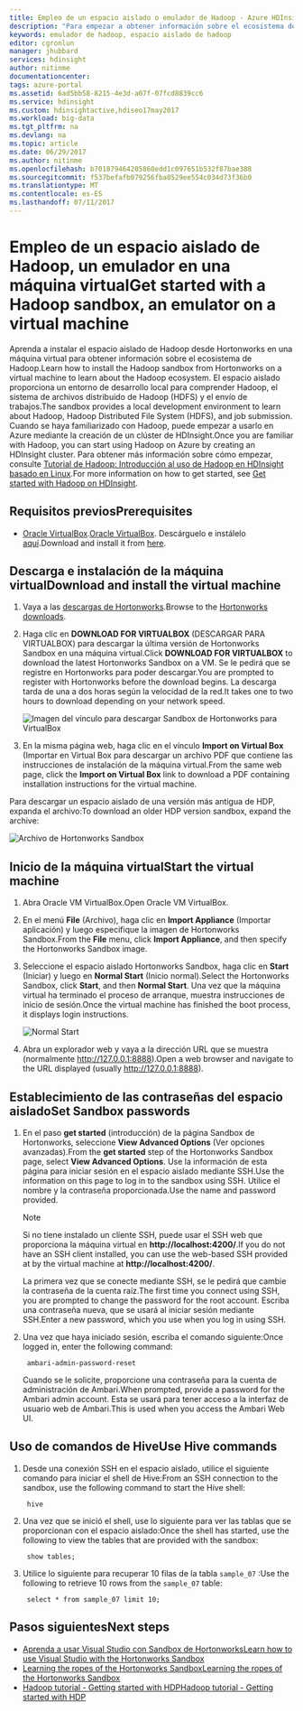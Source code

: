 ```yaml
---
title: Empleo de un espacio aislado o emulador de Hadoop - Azure HDInsight | Microsoft Docs
description: "Para empezar a obtener información sobre el ecosistema de Hadoop, puede configurar un espacio aislado de Hadoop desde Hortonworks en una máquina virtual de Azure. "
keywords: emulador de hadoop, espacio aislado de hadoop
editor: cgronlun
manager: jhubbard
services: hdinsight
author: nitinme
documentationcenter: 
tags: azure-portal
ms.assetid: 6ad5bb58-8215-4e3d-a07f-07fcd8839cc6
ms.service: hdinsight
ms.custom: hdinsightactive,hdiseo17may2017
ms.workload: big-data
ms.tgt_pltfrm: na
ms.devlang: na
ms.topic: article
ms.date: 06/29/2017
ms.author: nitinme
ms.openlocfilehash: b701879464205860edd1c097651b532f87bae388
ms.sourcegitcommit: f537befafb079256fba0529ee554c034d73f36b0
ms.translationtype: MT
ms.contentlocale: es-ES
ms.lasthandoff: 07/11/2017
---
```

# <a name="get-started-with-a-hadoop-sandbox-an-emulator-on-a-virtual-machine"></a><span data-ttu-id="29a76-104">Empleo de un espacio aislado de Hadoop, un emulador en una máquina virtual</span><span class="sxs-lookup"><span data-stu-id="29a76-104">Get started with a Hadoop sandbox, an emulator on a virtual machine</span></span>

<span data-ttu-id="29a76-105">Aprenda a instalar el espacio aislado de Hadoop desde Hortonworks en una máquina virtual para obtener información sobre el ecosistema de Hadoop.</span><span class="sxs-lookup"><span data-stu-id="29a76-105">Learn how to install the Hadoop sandbox from Hortonworks on a virtual machine to learn about the Hadoop ecosystem.</span></span> <span data-ttu-id="29a76-106">El espacio aislado proporciona un entorno de desarrollo local para comprender Hadoop, el sistema de archivos distribuido de Hadoop (HDFS) y el envío de trabajos.</span><span class="sxs-lookup"><span data-stu-id="29a76-106">The sandbox provides a local development environment to learn about Hadoop, Hadoop Distributed File System (HDFS), and job submission.</span></span> <span data-ttu-id="29a76-107">Cuando se haya familiarizado con Hadoop, puede empezar a usarlo en Azure mediante la creación de un clúster de HDInsight.</span><span class="sxs-lookup"><span data-stu-id="29a76-107">Once you are familiar with Hadoop, you can start using Hadoop on Azure by creating an HDInsight cluster.</span></span> <span data-ttu-id="29a76-108">Para obtener más información sobre cómo empezar, consulte [Tutorial de Hadoop: Introducción al uso de Hadoop en HDInsight basado en Linux](hdinsight-hadoop-linux-tutorial-get-started.md).</span><span class="sxs-lookup"><span data-stu-id="29a76-108">For more information on how to get started, see [Get started with Hadoop on HDInsight](hdinsight-hadoop-linux-tutorial-get-started.md).</span></span>

## <a name="prerequisites"></a><span data-ttu-id="29a76-109">Requisitos previos</span><span class="sxs-lookup"><span data-stu-id="29a76-109">Prerequisites</span></span>
* <span data-ttu-id="29a76-110">[Oracle VirtualBox](https://www.virtualbox.org/).</span><span class="sxs-lookup"><span data-stu-id="29a76-110">[Oracle VirtualBox](https://www.virtualbox.org/).</span></span> <span data-ttu-id="29a76-111">Descárguelo e instálelo [aquí](https://www.virtualbox.org/wiki/Downloads).</span><span class="sxs-lookup"><span data-stu-id="29a76-111">Download and install it from [here](https://www.virtualbox.org/wiki/Downloads).</span></span>



## <a name="download-and-install-the-virtual-machine"></a><span data-ttu-id="29a76-112">Descarga e instalación de la máquina virtual</span><span class="sxs-lookup"><span data-stu-id="29a76-112">Download and install the virtual machine</span></span>
1. <span data-ttu-id="29a76-113">Vaya a las [descargas de Hortonworks](http://hortonworks.com/downloads/#sandbox).</span><span class="sxs-lookup"><span data-stu-id="29a76-113">Browse to the [Hortonworks downloads](http://hortonworks.com/downloads/#sandbox).</span></span>

2. <span data-ttu-id="29a76-114">Haga clic en **DOWNLOAD FOR VIRTUALBOX** (DESCARGAR PARA VIRTUALBOX) para descargar la última versión de Hortonworks Sandbox en una máquina virtual.</span><span class="sxs-lookup"><span data-stu-id="29a76-114">Click **DOWNLOAD FOR VIRTUALBOX** to download the latest Hortonworks Sandbox on a VM.</span></span> <span data-ttu-id="29a76-115">Se le pedirá que se registre en Hortonworks para poder descargar.</span><span class="sxs-lookup"><span data-stu-id="29a76-115">You are prompted to register with Hortonworks before the download begins.</span></span> <span data-ttu-id="29a76-116">La descarga tarda de una a dos horas según la velocidad de la red.</span><span class="sxs-lookup"><span data-stu-id="29a76-116">It takes one to two hours to download depending on your network speed.</span></span>
   
    ![Imagen del vínculo para descargar Sandbox de Hortonworks para VirtualBox](./media/hdinsight-hadoop-emulator-get-started/download-sandbox.png)
3. <span data-ttu-id="29a76-118">En la misma página web, haga clic en el vínculo **Import on Virtual Box** (Importar en Virtual Box para descargar un archivo PDF que contiene las instrucciones de instalación de la máquina virtual.</span><span class="sxs-lookup"><span data-stu-id="29a76-118">From the same web page, click the **Import on Virtual Box** link to download a PDF containing installation instructions for the virtual machine.</span></span>

<span data-ttu-id="29a76-119">Para descargar un espacio aislado de una versión más antigua de HDP, expanda el archivo:</span><span class="sxs-lookup"><span data-stu-id="29a76-119">To download an older HDP version sandbox, expand the archive:</span></span>

![Archivo de Hortonworks Sandbox](./media/hdinsight-hadoop-emulator-get-started/hortonworks-sandbox-archive.png)


## <a name="start-the-virtual-machine"></a><span data-ttu-id="29a76-121">Inicio de la máquina virtual</span><span class="sxs-lookup"><span data-stu-id="29a76-121">Start the virtual machine</span></span>

1. <span data-ttu-id="29a76-122">Abra Oracle VM VirtualBox.</span><span class="sxs-lookup"><span data-stu-id="29a76-122">Open Oracle VM VirtualBox.</span></span>
2. <span data-ttu-id="29a76-123">En el menú **File** (Archivo), haga clic en **Import Appliance** (Importar aplicación) y luego especifique la imagen de Hortonworks Sandbox.</span><span class="sxs-lookup"><span data-stu-id="29a76-123">From the **File** menu, click **Import Appliance**, and then specify the Hortonworks Sandbox image.</span></span>
1. <span data-ttu-id="29a76-124">Seleccione el espacio aislado Hortonworks Sandbox, haga clic en **Start** (Iniciar) y luego en **Normal Start** (Inicio normal).</span><span class="sxs-lookup"><span data-stu-id="29a76-124">Select the Hortonworks Sandbox, click **Start**, and then **Normal Start**.</span></span> <span data-ttu-id="29a76-125">Una vez que la máquina virtual ha terminado el proceso de arranque, muestra instrucciones de inicio de sesión.</span><span class="sxs-lookup"><span data-stu-id="29a76-125">Once the virtual machine has finished the boot process, it displays login instructions.</span></span>
   
    ![Normal Start](./media/hdinsight-hadoop-emulator-get-started/normal-start.png)
2. <span data-ttu-id="29a76-127">Abra un explorador web y vaya a la dirección URL que se muestra (normalmente http://127.0.0.1:8888).</span><span class="sxs-lookup"><span data-stu-id="29a76-127">Open a web browser and navigate to the URL displayed (usually http://127.0.0.1:8888).</span></span>

## <a name="set-sandbox-passwords"></a><span data-ttu-id="29a76-128">Establecimiento de las contraseñas del espacio aislado</span><span class="sxs-lookup"><span data-stu-id="29a76-128">Set Sandbox passwords</span></span>

1. <span data-ttu-id="29a76-129">En el paso **get started** (introducción) de la página Sandbox de Hortonworks, seleccione **View Advanced Options** (Ver opciones avanzadas).</span><span class="sxs-lookup"><span data-stu-id="29a76-129">From the **get started** step of the Hortonworks Sandbox page, select **View Advanced Options**.</span></span> <span data-ttu-id="29a76-130">Use la información de esta página para iniciar sesión en el espacio aislado mediante SSH.</span><span class="sxs-lookup"><span data-stu-id="29a76-130">Use the information on this page to log in to the sandbox using SSH.</span></span> <span data-ttu-id="29a76-131">Utilice el nombre y la contraseña proporcionada.</span><span class="sxs-lookup"><span data-stu-id="29a76-131">Use the name and password provided.</span></span>
   
   > [!NOTE]
   > <span data-ttu-id="29a76-132">Si no tiene instalado un cliente SSH, puede usar el SSH web que proporciona la máquina virtual en **http://localhost:4200/**.</span><span class="sxs-lookup"><span data-stu-id="29a76-132">If you do not have an SSH client installed, you can use the web-based SSH provided at by the virtual machine at **http://localhost:4200/**.</span></span>
   > 
   
    <span data-ttu-id="29a76-133">La primera vez que se conecte mediante SSH, se le pedirá que cambie la contraseña de la cuenta raíz.</span><span class="sxs-lookup"><span data-stu-id="29a76-133">The first time you connect using SSH, you are prompted to change the password for the root account.</span></span> <span data-ttu-id="29a76-134">Escriba una contraseña nueva, que se usará al iniciar sesión mediante SSH.</span><span class="sxs-lookup"><span data-stu-id="29a76-134">Enter a new password, which you use when you log in using SSH.</span></span>

2. <span data-ttu-id="29a76-135">Una vez que haya iniciado sesión, escriba el comando siguiente:</span><span class="sxs-lookup"><span data-stu-id="29a76-135">Once logged in, enter the following command:</span></span>
   
        ambari-admin-password-reset
   
    <span data-ttu-id="29a76-136">Cuando se le solicite, proporcione una contraseña para la cuenta de administración de Ambari.</span><span class="sxs-lookup"><span data-stu-id="29a76-136">When prompted, provide a password for the Ambari admin account.</span></span> <span data-ttu-id="29a76-137">Esta se usará para tener acceso a la interfaz de usuario web de Ambari.</span><span class="sxs-lookup"><span data-stu-id="29a76-137">This is used when you access the Ambari Web UI.</span></span>

## <a name="use-hive-commands"></a><span data-ttu-id="29a76-138">Uso de comandos de Hive</span><span class="sxs-lookup"><span data-stu-id="29a76-138">Use Hive commands</span></span>

1. <span data-ttu-id="29a76-139">Desde una conexión SSH en el espacio aislado, utilice el siguiente comando para iniciar el shell de Hive:</span><span class="sxs-lookup"><span data-stu-id="29a76-139">From an SSH connection to the sandbox, use the following command to start the Hive shell:</span></span>
   
        hive
2. <span data-ttu-id="29a76-140">Una vez que se inició el shell, use lo siguiente para ver las tablas que se proporcionan con el espacio aislado:</span><span class="sxs-lookup"><span data-stu-id="29a76-140">Once the shell has started, use the following to view the tables that are provided with the sandbox:</span></span>
   
        show tables;
3. <span data-ttu-id="29a76-141">Utilice lo siguiente para recuperar 10 filas de la tabla `sample_07` :</span><span class="sxs-lookup"><span data-stu-id="29a76-141">Use the following to retrieve 10 rows from the `sample_07` table:</span></span>
   
        select * from sample_07 limit 10;

## <a name="next-steps"></a><span data-ttu-id="29a76-142">Pasos siguientes</span><span class="sxs-lookup"><span data-stu-id="29a76-142">Next steps</span></span>
* [<span data-ttu-id="29a76-143">Aprenda a usar Visual Studio con Sandbox de Hortonworks</span><span class="sxs-lookup"><span data-stu-id="29a76-143">Learn how to use Visual Studio with the Hortonworks Sandbox</span></span>](hdinsight-hadoop-emulator-visual-studio.md)
* [<span data-ttu-id="29a76-144">Learning the ropes of the Hortonworks Sandbox</span><span class="sxs-lookup"><span data-stu-id="29a76-144">Learning the ropes of the Hortonworks Sandbox</span></span>](http://hortonworks.com/hadoop-tutorial/learning-the-ropes-of-the-hortonworks-sandbox/)
* [<span data-ttu-id="29a76-145">Hadoop tutorial - Getting started with HDP</span><span class="sxs-lookup"><span data-stu-id="29a76-145">Hadoop tutorial - Getting started with HDP</span></span>](http://hortonworks.com/hadoop-tutorial/hello-world-an-introduction-to-hadoop-hcatalog-hive-and-pig/)

